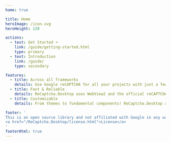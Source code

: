 ```yaml
---
home: true

title: Home
heroImage: /icon.svg
heroHeight: 120

actions:
  - text: Get Started ➜
    link: /guide/getting-started.html
    type: primary
  - text: Introduction
    link: /guide/
    type: secondary

features:
  - title: Across all frameworks
    details: Use Google reCAPTCHA for all your projects with just a few lines of code, regardless of the desktop frameworks.
  - title: Fast & Reliable
    details: ReCaptcha.Desktop uses WebView2 and the official reCAPTCHA widget to bring you the best performance and stability.
  - title: Customizable
    details: From themes to fundamental components! ReCaptcha.Desktop allows you to customize just about anything.

footer: '
This is an open source library and not affiliated with Google in any way.
<a href="/ReCaptcha.Desktop/license.html">License</a>
'
footerHtml: true
---
```

